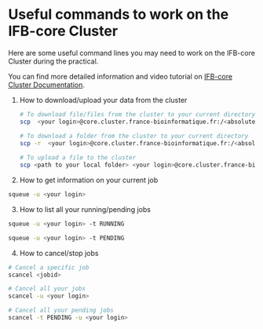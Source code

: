 # Useful commands to work on the IFB-core Cluster

Here are some useful command lines you may need to work on the IFB-core Cluster during the practical.

You can find more detailed information and video tutorial on [IFB-core Cluster Documentation](https://ifb-elixirfr.gitlab.io/cluster/doc/).

1. How to download/upload your data from the cluster

   ```bash
   # To download file/files from the cluster to your current directory (test)
   scp  <your login>@core.cluster.france-bioinformatique.fr:/<absolute path to your file> .
   
   # To download a folder from the cluster to your current directory
   scp -r  <your login>@core.cluster.france-bioinformatique.fr:/<absolute path to your folder> .
    
   # To upload a file to the cluster
   scp <path to your local folder> <your login>@core.cluster.france-bioinformatique.fr:/<absolute path to the target folder>
   ```

2. How to get information on your current job

```bash
squeue -u <your login>
```

3. How to list all your running/pending jobs

```bash
squeue -u <your login> -t RUNNING

squeue -u <your login> -t PENDING
```

4. How to cancel/stop jobs

```bash
# Cancel a specific job
scancel <jobid>

# Cancel all your jobs
scancel -u <your login>

# Cancel all your pending jobs
scancel -t PENDING -u <your login>
```

